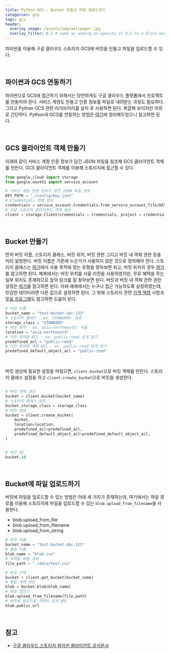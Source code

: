 ```yaml
---
title: Python GCS - Bucket 만들고 파일 업로드하기
categories: gcp
tags: gcs
header:
  overlay_image: /assets/img/wallpaper.jpg
  overlay_filter: 0.2 # same as adding an opacity of 0.5 to a black background
---
```


파이썬을 이용해 구글 클라우드 스토리지 GCS에 버킷을 만들고 파일을 업로드할 수 있다. 

<br>

## 파이썬과 GCS 연동하기

파이썬으로 GCS에 접근하기 위해서는 당연하게도 구글 클라우드 플랫폼에서 프로젝트를 만들어야 한다. 서비스 계정도 만들고 인증 정보를 파일로 내려받는 과정도 필요하다. 그리고 Python GCS 관련 라이브러리를 설치 후 사용하면 된다. 복잡해 보이지만 의외로 간단하다. Python과 GCS를 연동하는 방법은 [여기](https://wooiljeong.github.io/gcp/gcs-python/)에 정리해두었으니 참고하면 된다.

<br>

## GCS 클라이언트 객체 만들기

아래와 같이 서비스 계정 인증 정보가 담긴 JSON 파일을 참조해 GCS 클라이언트 객체를 만든다. GCS 클라이언트 객체를 이용해 스토리지에 접근할 수 있다.


```python
from google.cloud import storage
from google.oauth2 import service_account

# 서비스 계정 인증 정보가 담긴 JSON 파일 경로
KEY_PATH = "./config/key.json"
# Credentials 객체 생성
credentials = service_account.Credentials.from_service_account_file(KEY_PATH)
# 구글 스토리지 클라이언트 객체 생성
client = storage.Client(credentials = credentials, project = credentials.project_id)
```

<br>

## Bucket 만들기

먼저 버킷 이름, 스토리지 클래스, 버킷 위치, 버킷 권한 그리고 버킷 내 객체 권한 등을 미리 설정한다. 버킷 이름은 기존에 누군가가 사용하지 않은 것으로 정의해야 한다. 스토리지 클래스는 [여기](https://cloud.google.com/storage/docs/storage-classes)에서 사용 목적에 맞는 유형을 찾아보면 되고, 버킷 위치의 경우 [여기](https://cloud.google.com/storage/docs/locations)를 참고하면 된다. 예제에서는 버킷 위치를 서울 리전을 사용하였지만, 무료 혜택을 주는 일부 위치도 존재하므로 앞의 링크를 잘 찾아보면 된다. 버킷과 버킷 내 객체 관련 권한 설정은 [여기](https://cloud.google.com/storage/docs/access-control/lists#predefined-acl)를 참고하면 된다. 아래 예제에서는 누구나 접근 가능하도록 설정하였는데, 민감한 데이터라면 다른 값으로 설정하면 된다. 그 밖에 스토리지 관련 [가격 책정](https://cloud.google.com/storage/pricing) 사항과 [무료 프로그램](https://cloud.google.com/free/docs/free-cloud-features#storage)도 참고하면 도움이 된다.


```python
# 버킷 이름
bucket_name = "test-bucket-abc-123"
# 스토리지 클래스 - ex. STANDARD: 표준
storage_class = "STANDARD"
# 버킷 위치 - ex. asia-northeast3: 서울
location = "asia-northeast3"
# 사전 정의된 ACL - ex. public-read 공개 읽기
predefined_acl = "public-read"
# 사전 정의된 객체 ACL - ex. public-read 공개 읽기
predefined_default_object_acl = "public-read"
```

<br>

버킷 생성에 필요한 설정을 마쳤으면, `client.bucket`으로 버킷 객체를 만든다. 스토리지 클래스 설정을 하고 `client.create_bucket`으로 버킷을 생성한다. 


```python

# 버킷 객체 생성
bucket = client.bucket(bucket_name)
# 스토리지 클래스 설정
bucket.storage_class = storage_class
# 버킷 생성
bucket = client.create_bucket(
    bucket,
    location=location,
    predefined_acl=predefined_acl,
    predefined_default_object_acl=predefined_default_object_acl,
)


# 버킷 ID
bucket.id
```

<br>

## Bucket에 파일 업로드하기

버킷에 파일을 업로드할 수 있는 방법은 아래 세 가지가 존재하는데, 여기에서는 파일 경로를 이용해 스토리지에 파일을 업로드할 수 있는 `blob.upload_from_filename`을 사용한다.

- blob.upload_from_file
- blob.upload_from_filename
- blob.upload_from_string


```python
# 버킷 이름
bucket_name = "test-bucket-abc-123"
# 블랍 이름
blob_name = "blob.csv"
# 적재할 파일 경로
file_path = "./data/test.csv"

# 버킷 선택
bucket = client.get_bucket(bucket_name)
# 블랍 객체 생성
blob = bucket.blob(blob_name)
# 파일 업로드
blob.upload_from_filename(file_path)
# 버킷에 업로드된 객체의 공개 URL
blob.public_url
```

<br>

## 참고

- [구글 클라우드 스토리지 파이썬 클라이언트 공식문서](https://googleapis.dev/python/storage/latest/client.html)
